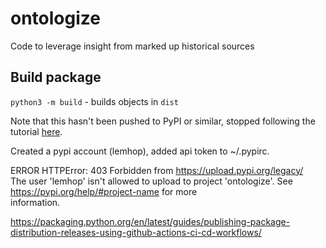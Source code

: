 # ontologize
Code to leverage insight from marked up historical sources


## Build package

`python3 -m build` - builds objects in `dist`

Note that this hasn't been pushed to PyPI or similar, stopped following the tutorial [here](https://packaging.python.org/en/latest/tutorials/packaging-projects/#uploading-the-distribution-archives).

Created a pypi account (lemhop), added api token to ~/.pypirc.

ERROR    HTTPError: 403 Forbidden from https://upload.pypi.org/legacy/                                                              
         The user 'lemhop' isn't allowed to upload to project 'ontologize'. See https://pypi.org/help/#project-name for more        
         information. 

https://packaging.python.org/en/latest/guides/publishing-package-distribution-releases-using-github-actions-ci-cd-workflows/